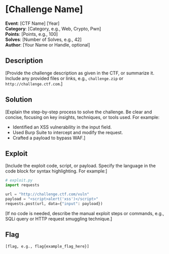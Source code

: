# [Challenge Name]

**Event**: [CTF Name] [Year]  
**Category**: [Category, e.g., Web, Crypto, Pwn]  
**Points**: [Points, e.g., 100]  
**Solves**: [Number of Solves, e.g., 42]  
**Author**: [Your Name or Handle, optional]

## Description
[Provide the challenge description as given in the CTF, or summarize it. Include any provided files or links, e.g., `challenge.zip` or `http://challenge.ctf.com`.]

## Solution
[Explain the step-by-step process to solve the challenge. Be clear and concise, focusing on key insights, techniques, or tools used. For example:
- Identified an XSS vulnerability in the input field.
- Used Burp Suite to intercept and modify the request.
- Crafted a payload to bypass WAF.]

## Exploit
[Include the exploit code, script, or payload. Specify the language in the code block for syntax highlighting. For example:]
```python
# exploit.py
import requests

url = "http://challenge.ctf.com/vuln"
payload = "<script>alert('xss')</script>"
requests.post(url, data={"input": payload})
```

[If no code is needed, describe the manual exploit steps or commands, e.g., SQLi query or HTTP request smuggling technique.]

## Flag
```
[flag, e.g., flag{example_flag_here}]
```
